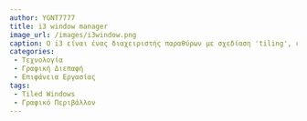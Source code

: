 ```yaml
---
author: YGNT7777 
title: i3 window manager
image_url: /images/i3window.png
caption: Ο i3 είναι ένας διαχειριστής παραθύρων με σχεδίαση 'tiling', εμπνευσμένος από το wmii και γραμμένος σε C, που εστιάζει στην απλότητα και την αποδοτικότητα, με στόχο την ευκόλη παραμετροποίηση και στην υποστήριξη πολλαπλών οθόνων. Αν και παρέχει εξαιρετική απόδοση και ευχρηστία για προχωρημένους χρήστες, η καμπύλη εκμάθησης μπορεί να είναι απότομη για τους αρχάριους, απαιτώντας εξοκείωση με ρυθμίσεις μέσω αρχείων κειμένου και πληκτρολογιακές εντολές 
categories: 
 - Τεχνολογία
 - Γραφική Διεπαφή
 - Επιφάνεια Εργασίας
tags:
 - Tiled Windows
 - Γραφικό Περιβάλλον
---
```

